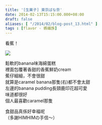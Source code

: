 ```yaml
---
title: '[生菓子] 東京ばな奈'
date: 2014-02-13T15:15:00.000+08:00
draft: false
aliases: [ "/2014/02/blog-post_13.html" ]
tags : [flavor - 螞蟻族]
---
```


看蕉！  

[![](https://2.bp.blogspot.com/-cZUv2yjfpGA/XC4PEQUij4I/AAAAAAAAD5s/f4IoLILzaq88Wy6qQH-L3XKbsF5dEd1FACLcBGAs/s640/91.jpg)](https://2.bp.blogspot.com/-cZUv2yjfpGA/XC4PEQUij4I/AAAAAAAAD5s/f4IoLILzaq88Wy6qQH-L3XKbsF5dEd1FACLcBGAs/s1600/91.jpg)

鬆軟的banana味海綿蛋糕  
裡面包覆著香甜的香蕉鮮奶cream  
蕉仔細細，不會很甜  
就算是caramel banana那隻(右)都不會太甜  
左邊的banana pudding長頸鹿印花超可愛  
味道都很好  
個人最喜歡caramel那隻  
  
食甜品真係好幸福呢  
（多謝HIMHIMの手信～）